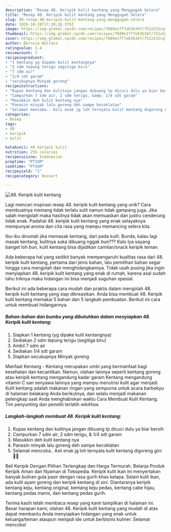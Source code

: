 ```yaml
---
description: "Resep 48. Keripik kulit kentang yang Menggugah Selera"
title: "Resep 48. Keripik kulit kentang yang Menggugah Selera"
slug: 99-resep-48-keripik-kulit-kentang-yang-menggugah-selera
date: 2020-10-28T17:20:26.375Z
image: https://img-global.cpcdn.com/recipes/7689e1ff7e63b34f/751x532cq70/48-keripik-kulit-kentang-foto-resep-utama.jpg
thumbnail: https://img-global.cpcdn.com/recipes/7689e1ff7e63b34f/751x532cq70/48-keripik-kulit-kentang-foto-resep-utama.jpg
cover: https://img-global.cpcdn.com/recipes/7689e1ff7e63b34f/751x532cq70/48-keripik-kulit-kentang-foto-resep-utama.jpg
author: Bernice Wallace
ratingvalue: 3.4
reviewcount: 3
recipeingredient:
- "1 kentang yg dipake kulit kentangnya"
- "2 sdm tepung terigu segitiga biru"
- "7 sdm air"
- "1/4 sdt garam"
- "secukupnya Minyak goreng"
recipeinstructions:
- "Kupas kentang dan kulitnya jangan dibuang tp dicuci dulu ya biar bersih"
- "Campurkan 7 sdm air, 2 sdm terigu, &amp; 1/4 sdt garam"
- "Masukkin deh kulit kentang nya"
- "Panasin minyak lalu goreng deh sampe kecoklatan"
- "Selamat mencoba.. Asli enak jg loh ternyata kulit kentang digoreng gini 🤤🤤"
categories:
- Resep
tags:
- 48
- keripik
- kulit

katakunci: 48 keripik kulit 
nutrition: 255 calories
recipecuisine: Indonesian
preptime: "PT35M"
cooktime: "PT45M"
recipeyield: "1"
recipecategory: Dessert

---
```



![48. Keripik kulit kentang](https://img-global.cpcdn.com/recipes/7689e1ff7e63b34f/751x532cq70/48-keripik-kulit-kentang-foto-resep-utama.jpg)

Lagi mencari inspirasi resep 48. keripik kulit kentang yang unik? Cara membuatnya memang tidak terlalu sulit namun tidak gampang juga. Jika salah mengolah maka hasilnya tidak akan memuaskan dan justru cenderung tidak enak. Padahal 48. keripik kulit kentang yang enak selayaknya mempunyai aroma dan cita rasa yang mampu memancing selera kita.

Ibu-ibu dirumah jika memasak kentang, dari pada kulit. Bunda, kalau lagi masak kentang, kulitnya suka dibuang nggak bun??? Kalo Iya sayang banget loh bun, kulit kentang bisa dijadikan camilan/snack keripik teman.

Ada beberapa hal yang sedikit banyak mempengaruhi kualitas rasa dari 48. keripik kulit kentang, pertama dari jenis bahan, lalu pemilihan bahan segar hingga cara mengolah dan menghidangkannya. Tidak usah pusing jika ingin menyiapkan 48. keripik kulit kentang yang enak di rumah, karena asal sudah tahu triknya maka hidangan ini bisa menjadi suguhan spesial.


Berikut ini ada beberapa cara mudah dan praktis dalam mengolah 48. keripik kulit kentang yang siap dikreasikan. Anda bisa membuat 48. Keripik kulit kentang memakai 5 bahan dan 5 langkah pembuatan. Berikut ini cara untuk membuat hidangannya.

<!--inarticleads1-->

##### Bahan-bahan dan bumbu yang dibutuhkan dalam menyiapkan 48. Keripik kulit kentang:

1. Siapkan 1 kentang (yg dipake kulit kentangnya)
1. Sediakan 2 sdm tepung terigu (segitiga biru)
1. Ambil 7 sdm air
1. Sediakan 1/4 sdt garam
1. Siapkan secukupnya Minyak goreng


Manfaat Kentang - Kentang merupakan umbi yang bermanfaat bagi kesehatan dan kecantikan. Namun, olahan lainnya seperti kentang goreng atau keripik kentang mengandung kadar garam Kentang mengandung vitamin C san senyawa lainnya yang mampu menutrisi kulit agar menjadi. Kulit kentang adalah makanan ringan yang sempurna untuk acara barbekyu di halaman belakang Anda berikutnya, dan selalu menjadi makanan pelengkap saat Anda menghabiskan waktu Cara Membuat Kulit Kentang. Tim penyunting dan peneliti terlatih wikiHow. 

<!--inarticleads2-->

##### Langkah-langkah membuat 48. Keripik kulit kentang:

1. Kupas kentang dan kulitnya jangan dibuang tp dicuci dulu ya biar bersih
1. Campurkan 7 sdm air, 2 sdm terigu, &amp; 1/4 sdt garam
1. Masukkin deh kulit kentang nya
1. Panasin minyak lalu goreng deh sampe kecoklatan
1. Selamat mencoba.. Asli enak jg loh ternyata kulit kentang digoreng gini 🤤🤤


Beli Keripik Dengan Pilihan Terlengkap dan Harga Termurah. Belanja Produk Keripik Aman dan Nyaman di Tokopedia. Keripik kulit ikan ini menyertakan banyak buliran gula pasir dengan rasa gurih khas kelapa. Selain kulit ikan, ada kulit ayam goreng dan keripik kentang di sini. Diantaranya keripik kentang keju, kentang original, kentang keju pedas, kentang cabe hijau, kentang pedas manis, dan kentang pedas gurih. 

Terima kasih telah membaca resep yang kami tampilkan di halaman ini. Besar harapan kami, olahan 48. Keripik kulit kentang yang mudah di atas dapat membantu Anda menyiapkan hidangan yang enak untuk keluarga/teman ataupun menjadi ide untuk berbisnis kuliner. Selamat mencoba!
